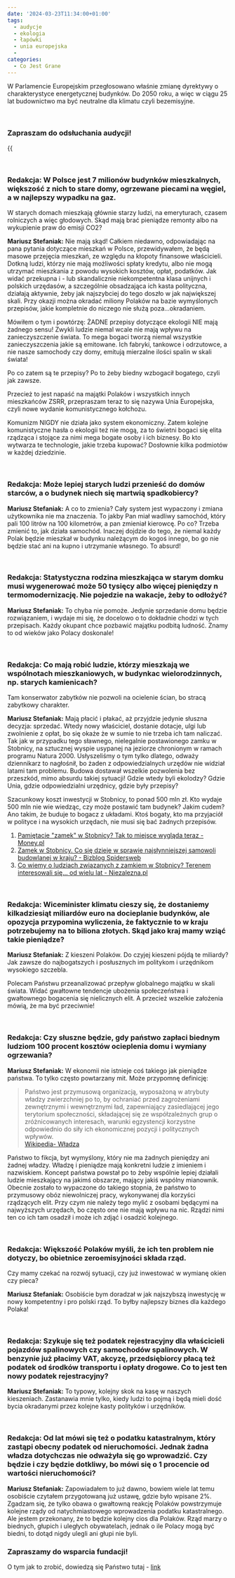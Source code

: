 ```yaml
---
date: '2024-03-23T11:34:00+01:00'
tags:
  - audycje
  - ekologia
  - łapówki
  - unia europejska
  - 
categories:
  - Co Jest Grane
---
```


W Parlamencie Europejskim przegłosowano właśnie zmianę dyrektywy o charakterystyce energetycznej budynków. Do 2050 roku, a więc w ciągu 25 lat budownictwo ma być neutralne dla klimatu czyli bezemisyjne.

<br>

### Zapraszam do odsłuchania audycji!

{{<audio src="audio/CJG_59_2024_03_23.mp3" caption="Zapis audycji CJG, publikowanej na łamach Innego Radia Głuchołazy w dniu 23 marca 2024">}}

<br>

### Redakcja:  W Polsce jest 7 milionów budynków mieszkalnych, większość z nich to stare  domy, ogrzewane piecami na węgiel, a w najlepszy wypadku na gaz. 
W starych domach mieszkają głównie starzy ludzi, na emeryturach, czasem rolniczych a więc głodowych. Skąd mają brać pieniądze remonty albo na wykupienie praw do emisji CO2?

**Mariusz Stefaniak:** Nie mają skąd! Całkiem niedawno, odpowiadając na pana pytania dotyczące mieszkań w Polsce, przewidywałem, że będą masowe przejęcia mieszkań, ze względu na kłopoty finansowe właścicieli. Dotkną ludzi, którzy nie mają możliwości spłaty kredytu, albo nie mogą utrzymać mieszkania z powodu wysokich kosztów, opłat, podatków. Jak widać przekupna i - lub skandalicznie niekompetentna klasa unijnych i polskich urzędasów, a szczególnie obsadzająca ich kasta polityczna, działają aktywnie, żeby jak najszybciej do tego doszło w jak największej skali. Przy okazji można okradać miliony Polaków na bazie wymyślonych przepisów, jakie kompletnie do niczego nie służą poza…okradaniem.

Mówiłem o tym i powtórzę: ŻADNE przepisy dotyczące ekologii
NIE mają żadnego sensu! Zwykli ludzie niemal wcale nie mają wpływu na
zanieczyszczenie świata. To mega bogaci tworzą niemal wszystkie
zanieczyszczenia jakie są emitowane. Ich fabryki, tankowce i odrzutowce, a nie
nasze samochody czy domy, emitują mierzalne ilości spalin w skali świata!

Po co zatem są te przepisy? Po to żeby biedny wzbogacił
bogatego, czyli jak zawsze.

Przecież to jest napaść na majątki Polaków i wszystkich
innych mieszkańców ZSRR, przepraszam teraz to się nazywa Unia Europejska, czyli
nowe wydanie komunistycznego kołchozu.

Komunizm NIGDY nie działa jako system ekonomiczny. Zatem
kolejne komunistyczne hasła o ekologii też nie mogą, za to świetni bogaci się
elita rządząca i stojące za nimi mega bogate osoby i ich biznesy. Bo kto
wytwarza te technologie, jakie trzeba kupować? Dosłownie kilka podmiotów w
każdej dziedzinie.
 
<br>
 
### Redakcja: Może lepiej starych ludzi przenieść do domów starców, a o budynek niech się martwią spadkobiercy? 

**Mariusz Stefaniak:** A co to zmienia? Cały system jest wypaczony i zmiana użytkownika nie ma znaczenia. To jakby Pan miał wadliwy samochód, który pali 100 litrów na 100 kilometrów, a pan zmieniał kierowcę. Po co? Trzeba zmienić to, jak działa samochód. Inaczej  dojdzie do tego, że niemal każdy Polak będzie mieszkał w budynku należącym do kogoś innego, bo go nie będzie stać ani na kupno i utrzymanie własnego. To absurd!
 
<br>
 
### Redakcja: Statystyczna rodzina mieszkająca w starym domku musi wygenerować może 50 tysięcy albo więcej pieniędzy n termomodernizację. Nie pojedzie na wakacje, żeby to odłożyć?

**Mariusz Stefaniak:** To chyba nie pomoże. Jedynie sprzedanie domu będzie rozwiązaniem, i wydaje mi się,
że docelowo o to dokładnie chodzi w tych przepisach. Każdy okupant chce
pozbawić majątku podbitą ludność. Znamy to od wieków jako Polacy doskonale! 
 
<br>
 
### Redakcja: Co mają robić ludzie, którzy mieszkają we wspólnotach mieszkaniowych, w budynkac wielorodzinnych, np. starych kamienicach? 
Tam konserwator zabytków nie pozwoli na ocielenie ścian, bo stracą zabytkowy charakter. 

**Mariusz Stefaniak:** Mają płacić i płakać, aż przyjdzie jedynie słuszna decyzja: sprzedać. Wtedy
nowy właściciel, dostanie dotacje, ulgi lub zwolnienie z opłat, bo się okaże że
w sumie to nie trzeba ich tam naliczać. Tak jak w przypadku tego sławnego, nielegalnie postawionego zamku w Stobnicy, na sztucznej wyspie usypanej na jeziorze chronionym w ramach programu Natura 2000. Usłyszeliśmy o tym tylko dlatego, odważy dziennikarz to nagłośnił, bo żaden z odpowiedzialnych urzędów nie widział latami tam problemu. Budowa dostawał wszelkie pozwolenia bez przeszkód, mimo absurdu takiej sytuacji! Gdzie wtedy byli ekolodzy? Gdzie Unia, gdzie odpowiedzialni urzędnicy, gdzie były przepisy?

Szacunkowy koszt inwestycji  w Stobnicy, to ponad 500 mln zł. Kto wydaje 500 mln nie wie wiedząc, czy może postawić tam budynek? Jakim cudem? Ano takim, że buduje to bogacz z układami. Ktoś bogaty, kto ma przyjaciół w polityce i na wysokich urzędach, nie musi się bać żadnych przepisów.

1. [Pamiętacie "zamek" w Stobnicy? Tak to miejsce wygląda teraz - Money.pl](https://www.money.pl/gospodarka/zamek-w-stobnicy-pamietacie-te-kontrowersyjna-budowle-tak-to-miejsce-wyglada-terazrok-6906364407826944a.html)
2. [Zamek w Stobnicy. Co się dzieje w sprawie najsłynniejszej samowoli budowlanej w kraju? - Bizblog Spidersweb](https://bizblog.spidersweb.pl/samowola-budowlana-zamek-stobnica)
3. [Co wiemy o ludziach związanych z zamkiem w Stobnicy? Terenem interesowali się... od wielu lat - Niezalezna.pl](https://niezalezna.pl/polska/co-wiemy-o-ludziach-zwiazanych-z-zamkiem-w-stobnicy-terenem-interesowali-sie-od-wielu-lat/230194)
 
<br>
 
### Redakcja: Wiceminister klimatu cieszy się, że dostaniemy kilkadziesiąt miliardów euro na docieplanie budynków, ale opozycja przypomina wyliczenia, że faktycznie to w kraju potrzebujemy na to biliona złotych. Skąd jako kraj mamy wziąć takie pieniądze? 

**Mariusz Stefaniak:** Z kieszeni Polaków. Do czyjej kieszeni pójdą te miliardy? Jak zawsze do
najbogatszych i posłusznych im politykom i urzędnikom wysokiego szczebla.

Polecam Państwu przeanalizować przepływ globalnego majątku
w skali świata. Widać gwałtowne tendencje ubożenia społeczeństwa i gwałtownego
bogacenia się nielicznych elit. A przecież wszelkie założenia mówią, że ma być
przeciwnie! 
 
<br>
 
### Redakcja: Czy słuszne będzie, gdy państwo zapłaci biednym ludziom 100 procent kosztów ocieplenia domu i wymiany ogrzewania? 

**Mariusz Stefaniak:** W
ekonomii nie istnieje coś takiego jak pieniądze państwa. To tylko często
powtarzany mit. Może przypomnę definicję: 

>Państwo jest przymusową organizacją, wyposażoną w atrybuty władzy zwierzchniej po to, by ochraniać przed zagrożeniami zewnętrznymi i wewnętrznymi ład,
zapewniający zasiedlającej jego terytorium społeczności, składającej się ze
współzależnych grup o zróżnicowanych interesach, warunki egzystencji korzystne
odpowiednio do siły ich ekonomicznej pozycji i politycznych wpływów.   
[Wikipedia- Władza](https://pl.wikipedia.org/wiki/W%C5%82adza)

Państwo to fikcja, byt wymyślony, który nie ma żadnych
pieniędzy ani żadnej władzy. Władzę i pieniądze mają konkretni ludzie z imieniem
i nazwiskiem. Koncept państwa powstał po to żeby wspólnie lepiej działali
ludzie mieszkający na jakimś obszarze, mający jakiś wspólny mianownik. Obecnie
zostało to wypaczone do takiego stopnia, że państwo to przymusowy obóz
niewolniczej pracy, wykonywanej dla korzyści rządzących elit. Przy czym nie
należy tego mylić z osobami będącymi na najwyższych urzędach, bo często one nie
mają wpływu na nic. Rządzi nimi ten co ich tam osadził i może ich zdjąć i
osadzić kolejnego.
 
<br>
 
### Redakcja: Większość Polaków myśli, że ich ten problem nie dotyczy, bo obietnice zeroemisyjności składa rząd.  
Czy mamy czekać na rozwój sytuacji, czy już inwestować w wymianę okien czy pieca?

**Mariusz Stefaniak:** Osobiście bym doradzał w jak najszybszą inwestycję w nowy kompetentny i pro polski rząd. To byłby najlepszy biznes dla każdego Polaka! 
 
<br>
 
### Redakcja: Szykuje się też podatek rejestracyjny dla właścicieli pojazdów spalinowych czy samochodów spalinowych. W benzynie już płacimy VAT, akcyzę, przedsiębiorcy płacą też podatek od środków transportu i opłaty drogowe. Co to jest ten nowy podatek rejestracyjny? 

**Mariusz Stefaniak:**  To typowy, kolejny skok na kasę w naszych kieszeniach. Zastanawia mnie tylko,
kiedy ludzi to pojmą i będą mieli dość bycia okradanymi przez kolejne kasty
polityków i urzędników.
 
<br>
 
### Redakcja:  Od lat mówi się też o podatku katastralnym, który zastąpi obecny podatek od nieruchomości. Jednak żadna władza dotychczas nie odważyła się go wprowadzić. Czy będzie i czy będzie dotkliwy, bo mówi się o 1 procencie od wartości nieruchomości?

**Mariusz Stefaniak:** Zapowiadałem to już dawno, bowiem wiele lat temu osobiście czytałem przygotowaną już ustawę, gdzie było wpisane 2%. Zgadzam się, że tylko obawa o gwałtowną reakcję Polaków powstrzymuje kolejne rządy od natychmiastowego wprowadzenia podatku katastralnego. Ale jestem przekonany, że to będzie kolejny cios dla Polaków. Rząd marzy o biednych, głupich i uległych obywatelach, jednak o ile Polacy mogą być biedni, to dotąd nigdy ulegli ani głupi nie byli. 

### Zapraszamy do wsparcia fundacji!
O tym jak to zrobić, dowiedzą się Państwo tutaj - [link](https://audycje.com.pl/posts/dajmy-sobie-prezent/)